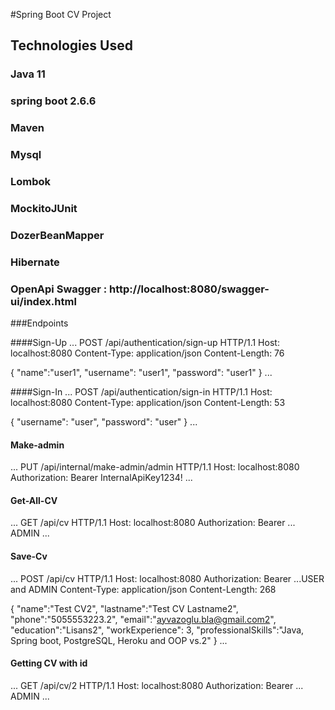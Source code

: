 #Spring Boot CV Project

## Technologies Used

### Java 11
### spring boot 2.6.6
### Maven
### Mysql
### Lombok
### MockitoJUnit
### DozerBeanMapper
### Hibernate
### OpenApi Swagger : http://localhost:8080/swagger-ui/index.html

###Endpoints

####Sign-Up
...
POST /api/authentication/sign-up HTTP/1.1
Host: localhost:8080
Content-Type: application/json
Content-Length: 76

{
"name":"user1",
"username": "user1",
"password": "user1"
}
...

####Sign-In
...
POST /api/authentication/sign-in HTTP/1.1
Host: localhost:8080
Content-Type: application/json
Content-Length: 53

{
"username": "user",
"password": "user"
}
...

#### Make-admin
...
PUT /api/internal/make-admin/admin HTTP/1.1
Host: localhost:8080
Authorization: Bearer InternalApiKey1234!
...

#### Get-All-CV
...
GET /api/cv HTTP/1.1
Host: localhost:8080
Authorization: Bearer ... ADMIN
...


#### Save-Cv
...
POST /api/cv HTTP/1.1
Host: localhost:8080
Authorization: Bearer ...USER and ADMIN
Content-Type: application/json
Content-Length: 268

{
"name":"Test CV2",
"lastname":"Test CV Lastname2",
"phone":"5055553223.2",
"email":"ayvazoglu.bla@gmail.com2",
"education":"Lisans2",
"workExperience": 3,
"professionalSkills":"Java, Spring boot, PostgreSQL, Heroku and OOP vs.2"
}
...

#### Getting CV with id
...
GET /api/cv/2 HTTP/1.1
Host: localhost:8080
Authorization: Bearer ... ADMIN
...